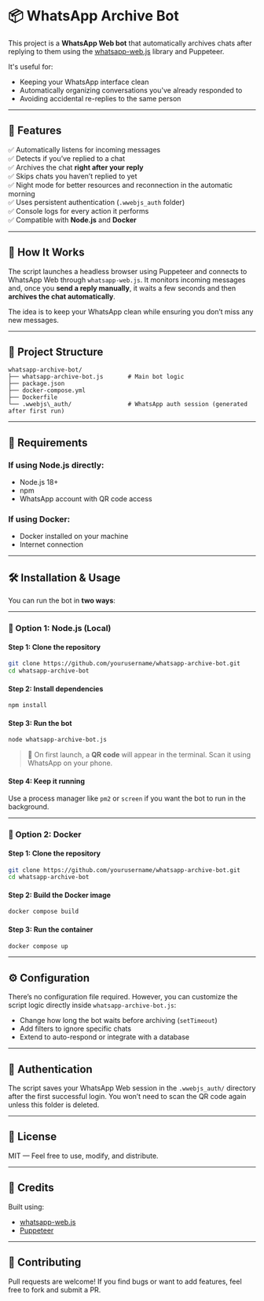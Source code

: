 # 📦 WhatsApp Archive Bot

This project is a **WhatsApp Web bot** that automatically archives chats after replying to them using the [whatsapp-web.js](https://github.com/pedroslopez/whatsapp-web.js) library and Puppeteer.

It's useful for:
- Keeping your WhatsApp interface clean
- Automatically organizing conversations you've already responded to
- Avoiding accidental re-replies to the same person

---

## 🚀 Features

✅ Automatically listens for incoming messages  
✅ Detects if you’ve replied to a chat  
✅ Archives the chat **right after your reply**  
✅ Skips chats you haven’t replied to yet  
✅ Night mode for better resources and reconnection in the automatic morning  
✅ Uses persistent authentication (`.wwebjs_auth` folder)  
✅ Console logs for every action it performs  
✅ Compatible with **Node.js** and **Docker**

---

## 📸 How It Works

The script launches a headless browser using Puppeteer and connects to WhatsApp Web through `whatsapp-web.js`. It monitors incoming messages and, once you **send a reply manually**, it waits a few seconds and then **archives the chat automatically**.

The idea is to keep your WhatsApp clean while ensuring you don’t miss any new messages.

---

## 📁 Project Structure

```
whatsapp-archive-bot/
├── whatsapp-archive-bot.js       # Main bot logic
├── package.json                  
├── docker-compose.yml
├── Dockerfile                    
└── .wwebjs\_auth/                # WhatsApp auth session (generated after first run)
```

---

## 🧩 Requirements

### If using Node.js directly:
- Node.js 18+
- npm
- WhatsApp account with QR code access

### If using Docker:
- Docker installed on your machine
- Internet connection

---

## 🛠️ Installation & Usage

You can run the bot in **two ways**:

---

### 📍 Option 1: Node.js (Local)

#### Step 1: Clone the repository

```bash
git clone https://github.com/yourusername/whatsapp-archive-bot.git
cd whatsapp-archive-bot
````

#### Step 2: Install dependencies

```bash
npm install
```

#### Step 3: Run the bot

```bash
node whatsapp-archive-bot.js
```

> 📱 On first launch, a **QR code** will appear in the terminal. Scan it using WhatsApp on your phone.

#### Step 4: Keep it running

Use a process manager like `pm2` or `screen` if you want the bot to run in the background.

---

### 🐳 Option 2: Docker

#### Step 1: Clone the repository

```bash
git clone https://github.com/yourusername/whatsapp-archive-bot.git
cd whatsapp-archive-bot
```

#### Step 2: Build the Docker image

```bash
docker compose build
```

#### Step 3: Run the container

```bash
docker compose up
```

---

## ⚙️ Configuration

There’s no configuration file required. However, you can customize the script logic directly inside `whatsapp-archive-bot.js`:

* Change how long the bot waits before archiving (`setTimeout`)
* Add filters to ignore specific chats
* Extend to auto-respond or integrate with a database

---

## 🔐 Authentication

The script saves your WhatsApp Web session in the `.wwebjs_auth/` directory after the first successful login. You won’t need to scan the QR code again unless this folder is deleted.

---

## 🧾 License

MIT — Feel free to use, modify, and distribute.

---

## 🙌 Credits

Built using:

* [whatsapp-web.js](https://github.com/pedroslopez/whatsapp-web.js)
* [Puppeteer](https://github.com/puppeteer/puppeteer)

---

## 💬 Contributing

Pull requests are welcome! If you find bugs or want to add features, feel free to fork and submit a PR.
